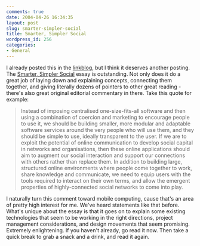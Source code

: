 ```yaml
---
comments: true
date: 2004-04-26 16:34:35
layout: post
slug: smarter-simpler-social
title: Smarter, Simpler Social
wordpress_id: 256
categories:
- General
---
```


I already posted this in the [linkblog](http://www.bitsplitter.net/linkblog/), but I think it deserves another posting. The [Smarter, Simpler Social](http://www.headshift.com/moments/archive/sss2.html) essay is outstanding. Not only does it do a great job of laying down and explaining concepts, connecting them together, and giving literally dozens of pointers to other great reading - there's also great original editorial commentary in there. Take this quote for example:


> Instead of imposing centralised one-size-fits-all software and then using a combination of coercion and marketing to encourage people to use it, we should be building smaller, more modular and adaptable software services around the very people who will use them, and they should be simple to use, ideally transparent to the user. If we are to exploit the potential of online communication to develop social capital in networks and organisations, then these online applications should aim to augment our social interaction and support our connections with others rather than replace them. In addition to building large, structured online environments where people come together to work, share knowledge and communicate, we need to equip users with the tools required to interact on their own terms, and allow the emergent properties of highly-connected social networks to come into play.


I naturally turn this comment toward mobile computing, cause that's an area of pretty high interest for me. We've heard statements like that before. What's unique about the essay is that it goes on to explain some existing technologies that seem to be working in the right directions, project management considerations, and design movements that seem promising. Extremely enlightening. If you haven't already, go read it now. Then take a quick break to grab a snack and a drink, and read it again.
